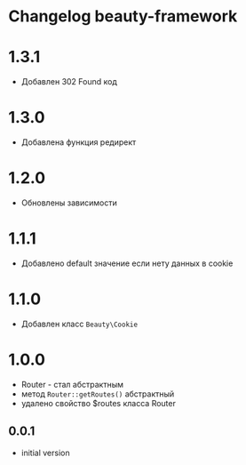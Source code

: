 # Changelog beauty-framework

# 1.3.1
  - Добавлен 302 Found код

# 1.3.0
  - Добавлена функция редирект

# 1.2.0
  - Обновлены зависимости

# 1.1.1
  - Добавлено default значение если нету данных в cookie

# 1.1.0
  - Добавлен класс `Beauty\Cookie`

# 1.0.0
  - Router - стал абстрактным
  - метод `Router::getRoutes()` абстрактный
  - удалено свойство $routes класса Router

## 0.0.1
  - initial version
